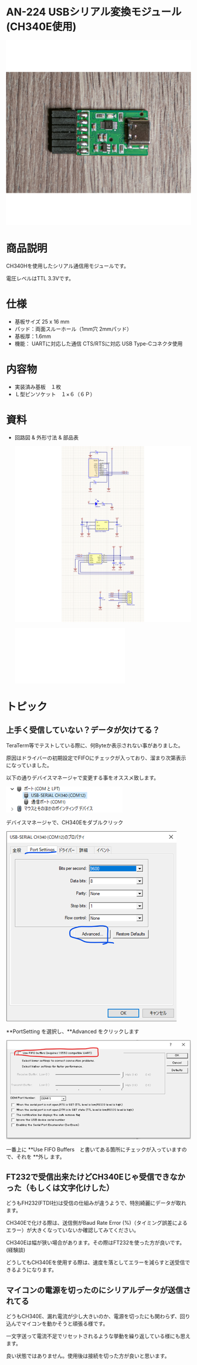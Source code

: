# AN-224 USBシリアル変換モジュール(CH340E使用)

![商品画像](./img/1024x1024/DSC_3286.png)

# 商品説明

CH340Hを使用したシリアル通信用モジュールです。

電圧レベルはTTL 3.3Vです。


# 仕様

- 基板サイズ   25 x 16 mm
- パッド：両面スルーホール（1mm穴 2mmパッド）
- 基板厚：1.6mm
- 機能：
      UARTに対応した通信
      CTS/RTSに対応
      USB Type-Cコネクタ使用

# 内容物 

- 実装済み基板　１枚
- Ｌ型ピンソケット　１×６（６Ｐ）

# 資料

 - 回路図 & 外形寸法 & 部品表


   ![回路図](./img/1024x1024/205810.png)


   ![PDF資料](./PDF/CH340E_3V3.pdf)


# トピック

## 上手く受信していない？データが欠けてる？

   TeraTerm等でテストしている際に、何Byteか表示されない事がありました。

   原因はドライバーの初期設定でFIFOにチェックが入っており、溜まり次第表示になっていました。

   以下の通りデバイスマネージャで変更する事をオススメ致します。

   ![01](./img/Topic/01.png)

   デバイスマネージャで、CH340Eをダブルクリック

   ![02](./img/Topic/02.png)

   **PortSetting を選択し、**Advanced をクリックします

   ![03](./img/Topic/03.png)
   
   一番上に **Use FIFO Buffers　と書いてある箇所にチェックが入っていますので、それを **外し ます。

   
## FT232で受信出来たけどCH340Eじゃ受信できなかった（もしくは文字化けした）

   どうもFH232(FTDI社)は受信の仕組みが違うようで、特別綺麗にデータが取れます。
   
   CH340Eで化ける際は、送信側がBaud Rate Error (%)（タイミング誤差によるエラー）が大きくなっていないか確認してみてください。
   
   CH340Eは幅が狭い場合があります。その際はFT232を使った方が良いです。(経験談)

   どうしてもCH340Eを使用する際は、速度を落としてエラーを減らすと送受信できるようになります。

## マイコンの電源を切ったのにシリアルデータが送信されてる

   どうもCH340E、漏れ電流が少し大きいのか、電源を切ったにも関わらず、回り込んでマイコンを動かそうと頑張る様です。
   
   一文字送って電流不足でリセットされるような挙動を繰り返している様にも思えます。

   良い状態ではありません。使用後は接続を切った方が良いと思います。
